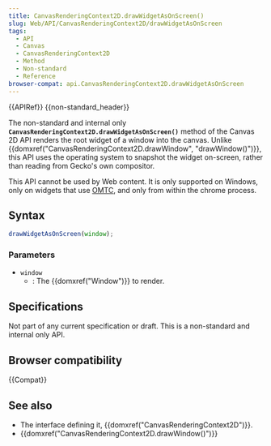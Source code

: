 ```yaml
---
title: CanvasRenderingContext2D.drawWidgetAsOnScreen()
slug: Web/API/CanvasRenderingContext2D/drawWidgetAsOnScreen
tags:
  - API
  - Canvas
  - CanvasRenderingContext2D
  - Method
  - Non-standard
  - Reference
browser-compat: api.CanvasRenderingContext2D.drawWidgetAsOnScreen
---
```

{{APIRef}} {{non-standard_header}}

The non-standard and internal only
**`CanvasRenderingContext2D.drawWidgetAsOnScreen()`** method of
the Canvas 2D API renders the root widget of a window into the canvas. Unlike
{{domxref("CanvasRenderingContext2D.drawWindow", "drawWindow()")}}, this API uses the
operating system to snapshot the widget on-screen, rather than reading from Gecko's own
compositor.

This API cannot be used by Web content. It is only supported on Windows, only on
widgets that use [OMTC](https://wiki.mozilla.org/Platform/GFX/OffMainThreadCompositing), and
only from within the chrome process.

## Syntax

```js
drawWidgetAsOnScreen(window);
```

### Parameters

- `window`
  - : The {{domxref("Window")}} to render.

## Specifications

Not part of any current specification or draft. This is a non-standard and internal
only API.

## Browser compatibility

{{Compat}}

## See also

- The interface defining it, {{domxref("CanvasRenderingContext2D")}}.
- {{domxref("CanvasRenderingContext2D.drawWindow()")}}
